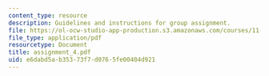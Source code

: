 ```yaml
---
content_type: resource
description: Guidelines and instructions for group assignment.
file: https://ol-ocw-studio-app-production.s3.amazonaws.com/courses/11-946j-beijing-urban-design-studio-summer-2004/e6dabd5ab35373f7d0765fe00404d921_assignment_4.pdf
file_type: application/pdf
resourcetype: Document
title: assignment_4.pdf
uid: e6dabd5a-b353-73f7-d076-5fe00404d921
---
```

